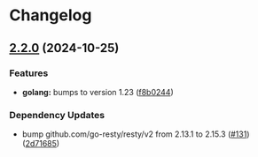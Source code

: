 # Changelog

## [2.2.0](https://github.com/articulate/terraform-provider-ohdear/compare/v2.1.13...v2.2.0) (2024-10-25)


### Features

* **golang:** bumps to version 1.23 ([f8b0244](https://github.com/articulate/terraform-provider-ohdear/commit/f8b0244ba83492e74ff2b4bb232cacf0f8bcbfdc))


### Dependency Updates

* bump github.com/go-resty/resty/v2 from 2.13.1 to 2.15.3 ([#131](https://github.com/articulate/terraform-provider-ohdear/issues/131)) ([2d71685](https://github.com/articulate/terraform-provider-ohdear/commit/2d716850f8742e7bf2205f99e54633c96bfb97c0))
